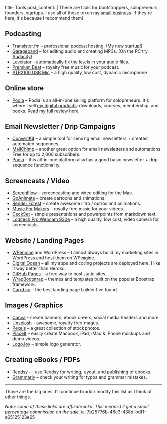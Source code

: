 title: Tools
post_content: |
  These are tools for bootstrappers, solopreneurs, founders, startups. I use all of these to run <a href="https://megamaker.co">my small business</a>. If they're here, it's because I recommend them!
  
  <h2>Podcasting</h2>
  
  <ul>
      <li><a href="https://transistor.fm/?utm_source=justinjackson.ca&amp;utm_medium=link&amp;utm_campaign=jjlinks">Transistor.fm</a> – professional podcast hosting. (My new startup!)</li>
      <li><a href="http://www.apple.com/ca/mac/garageband/">Garageband</a> – for editing audio and creating MP3s. (On the PC try <a href="http://www.audacityteam.org/">Audacity</a>)</li>
      <li><a href="http://www.conversationsnetwork.org/levelator">Levelator</a> – automatically fix the levels in your audio files.</li>
      <li><a href="https://www.premiumbeat.com/">Premium Beat</a> – royalty free music for your podcast.</li>
      <li><a href="http://www.amazon.ca/gp/product/B004QJOZS4/ref=as_li_qf_sp_asin_il_tl?ie=UTF8&amp;camp=15121&amp;creative=330641&amp;creativeASIN=B004QJOZS4&amp;linkCode=as2&amp;tag=justjackblog-20">ATR2100 USB Mic</a> – a high quality, low cost, dynamic microphone</li>
  </ul>
  
  <h2>Online store</h2>
  
  <ul>
      <li><a href="http://partners.withcoach.com/41479/4006">Podia</a> – Podia is an all-in-one selling platform for solopreneurs. It's where I sell <a href="https://justinjackson.podia.com/#courses">my digital products</a>: downloads, courses, membership, and books. <a href="https://megamaker.co/podia/">Read my full review here.</a></li>
  </ul>
  
  <h2>Email Newsletter / Drip Campaigns</h2>
  
  <ul>
      <li><a href="http://mbsy.co/convertkit/75552">ConvertKit</a> – a simple tool for sending email newsletters + created automated sequences.</li>
      <li><a href="http://eepurl.com/cB6cCz">MailChimp</a> – another great option for email newsletters and automations. Free for up to 2,000 subscribers.</li>
      <li><a href="http://partners.withcoach.com/41479/4006">Podia</a> – this all-in-one platform also has a good basic newsletter + drip sequence functionality.</li>
  </ul>
  
  <h2>Screencasts / Video</h2>
  
  <ul>
      <li><a href="https://store.telestream.net/affiliate.php?ACCOUNT=TELESTRE&amp;AFFILIATE=89620&amp;PATH=http://www.telestream.net/screenflow/">ScreenFlow</a> – screencasting and video editing for the Mac.</li>
      <li><a href="http://tracking.goanimate.com/aff_c?offer_id=4&amp;aff_id=3045">GoAnimate</a> – create cartoons and animations.</li>
      <li><a href="https://www.renderforest.com/signup?afil_link=b665a03f47f3bdf1c4c943105a4c7b47">Render Forest</a> – create awesome intro / outros and animations.</li>
      <li><a href="https://musicformakers.com/">Music For Makers</a> – royalty free music for your videos.</li>
      <li><a href="http://www.decksetapp.com/">DeckSet</a> – simple presentations and powerpoints from markdown text.</li>
      <li><a href="http://www.logitech.com/en-us/product/c930e-webcam">Logitech Pro Webcam 930e</a> – a high quality, low cost, video camera for screencasts.</li>
  </ul>
  
  <h2>Website / Landing Pages</h2>
  
  <ul>
      <li><a href="http://wpengine.com/?SSAID=760553">WPengine</a> and WordPress – I almost always build my marketing sites in WordPress and host them on WPengine.</li>
      <li><a href="https://m.do.co/c/d12c8c2c375a">Digital Ocean</a> – all my apps and coding projects are deployed here. I like it way better than Heroku.</li>
      <li><a href="https://pages.github.com/">GitHub Pages</a> – a free way to host static sites.</li>
      <li><a href="https://wrapbootstrap.com/">WrapBootstrap</a> – themes and templates built on the popular Boostrap framework.</li>
      <li><a href="https://carrd.co/">Carrd.co</a> – the best landing page builder I've found.</li>
  </ul>
  
  <h2>Images / Graphics</h2>
  
  <ul>
      <li><a href="https://canva.com">Canva</a> – create banners, ebook covers, social media headers and more.</li>
      <li><a href="http://unsplash.com">Unsplash</a> – awesome, royalty free images.</li>
      <li><a href="https://www.pexels.com/">Pexels</a> – a great collection of stock photos.</li>
      <li><a href="https://placeit.net/">PlaceIt</a> – easily create Macbook, iPad, iMac &amp; iPhone mockups and demo videos.</li>
      <li><a href="https://www.logojoy.com/">LogoJoy</a> – simple logo generator.</li>
  </ul>
  
  <h2>Creating eBooks / PDFs</h2>
  
  <ul>
      <li><a href="https://reedsy.com/">Reedsy</a> – I use Reedsy for writing, layout, and publishing of ebooks.</li>
      <li><a href="https://www.grammarly.com/">Grammarly</a> – check your writing for typos and grammar mistakes.</li>
  </ul>
  
  <hr />
  
  Those are the big ones. I'll continue to add / modify this list as I think of other things.
  
  <em>Note: some of these links are affiliate links. This means I'll get a small percentage commission on the sale.</em>
id: 7b25776b-46e3-438d-bdf1-a65125123e65
